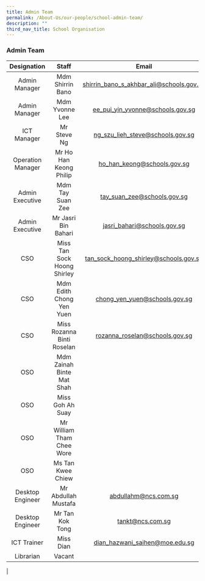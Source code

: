```yaml
---
title: Admin Team
permalink: /About-Us/our-people/school-admin-team/
description: ""
third_nav_title: School Organisation
---
```

### **Admin Team**

| Designation | Staff | Email |
|:---:|:---:|:---:|
| Admin Manager | Mdm Shirrin Bano | shirrin_bano_s_akhbar_ali@schools.gov.sg |
| Admin Manager | Mdm Yvonne Lee | ee_pui_yin_yvonne@schools.gov.sg|
| ICT Manager | Mr Steve Ng | ng_szu_lieh_steve@schools.gov.sg |
| Operation Manager | Mr Ho Han Keong Philip | ho_han_keong@schools.gov.sg|
| Admin Executive | Mdm Tay Suan Zee | tay_suan_zee@schools.gov.sg |
| Admin Executive | Mr Jasri Bin Bahari | jasri_bahari@schools.gov.sg |
| CSO | Miss Tan Sock Hoong Shirley | tan_sock_hoong_shirley@schools.gov.sg |
| CSO | Mdm Edith Chong Yen Yuen | chong_yen_yuen@schools.gov.sg |
|  CSO | Miss Rozanna Binti Roselan  | rozanna_roselan@schools.gov.sg |
| OSO | Mdm Zainah Binte Mat Shah |  |
| OSO | Miss Goh Ah Suay |   |
|  OSO | Mr William Tham Chee Wore |  |
| OSO | Ms Tan Kwee Chiew |   |
| Desktop Engineer | Mr Abdullah Mustafa | abdullahm@ncs.com.sg |
| Desktop Engineer | Mr Tan Kok Tong | tankt@ncs.com.sg  |
| ICT Trainer | Miss Dian | dian_hazwani_saihen@moe.edu.sg |
| Librarian | Vacant |  |
|
